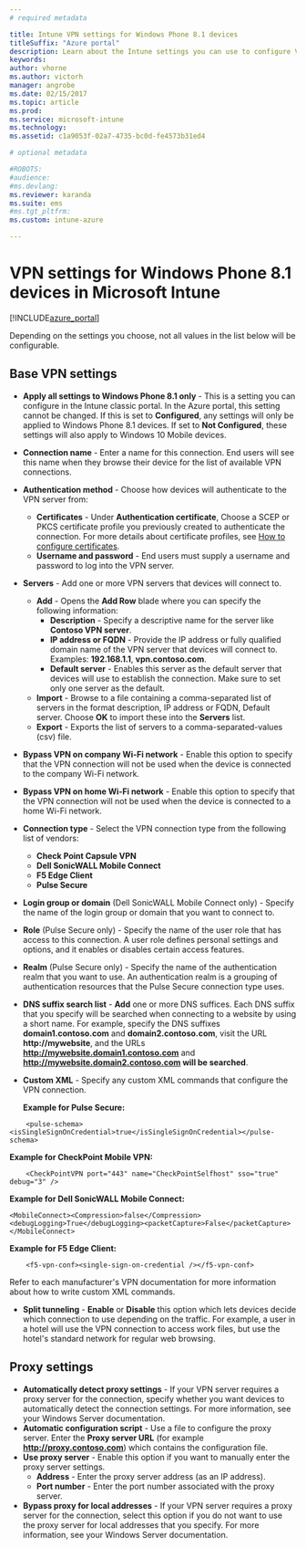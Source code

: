```yaml
---
# required metadata

title: Intune VPN settings for Windows Phone 8.1 devices
titleSuffix: "Azure portal"
description: Learn about the Intune settings you can use to configure VPN connections on Windows Phone 8.1 devices."
keywords:
author: vhorne
ms.author: victorh
manager: angrobe
ms.date: 02/15/2017
ms.topic: article
ms.prod:
ms.service: microsoft-intune
ms.technology:
ms.assetid: c1a9053f-02a7-4735-bc0d-fe4573b31ed4

# optional metadata

#ROBOTS:
#audience:
#ms.devlang:
ms.reviewer: karanda
ms.suite: ems
#ms.tgt_pltfrm:
ms.custom: intune-azure

---
```


# VPN settings for Windows Phone 8.1 devices in Microsoft Intune

[!INCLUDE[azure_portal](./includes/azure_portal.md)]

Depending on the settings you choose, not all values in the list below will be configurable.

## Base VPN settings

- **Apply all settings to Windows Phone 8.1 only** - This is a setting you can configure in the Intune classic portal. In the Azure portal, this setting cannot be changed. If this is set to **Configured**, any settings will only be applied to Windows Phone 8.1 devices. If set to **Not Configured**, these settings will also apply to Windows 10 Mobile devices.
- **Connection name** - Enter a name for this connection. End users will see this name when they browse their device for the list of available VPN connections.
- **Authentication method** - Choose how devices will authenticate to the VPN server from:
	- **Certificates** - Under **Authentication certificate**, Choose a SCEP or PKCS certificate profile you previously created to authenticate the connection. For more details about certificate profiles, see [How to configure certificates](certificates-configure.md).
	- **Username and password** - End users must supply a username and password to log into the VPN server.
- **Servers** - Add one or more VPN servers that devices will connect to.
	- **Add** - Opens the **Add Row** blade where you can specify the following information:
		- **Description** - Specify a descriptive name for the server like **Contoso VPN server**.
		- **IP address or FQDN** - Provide the IP address or fully qualified domain name of the VPN server that devices will connect to. Examples: **192.168.1.1**, **vpn.contoso.com**.
		- **Default server** - Enables this server as the default server that devices will use to establish the connection. Make sure to set only one server as the default.
	- **Import** - Browse to a file containing a comma-separated list of servers in the format description, IP address or FQDN, Default server. Choose **OK** to import these into the **Servers** list.
	- **Export** - Exports the list of servers to a comma-separated-values (csv) file.

- **Bypass VPN on company Wi-Fi network** - Enable this option to specify that the VPN connection will not be used when the device is connected to the company Wi-Fi network.
- **Bypass VPN on home Wi-Fi network** - Enable this option to specify that the VPN connection will not be used when the device is connected to a home Wi-Fi network.

- **Connection type** - Select the VPN connection type from the following list of vendors:
	- **Check Point Capsule VPN**
	- **Dell SonicWALL Mobile Connect**
	- **F5 Edge Client**
	- **Pulse Secure**

- **Login group or domain** (Dell SonicWALL Mobile Connect only) - Specify the name of the login group or domain that you want to connect to.
- **Role** (Pulse Secure only) - Specify the name of the user role that has access to this connection. A user role defines personal settings and options, and it enables or disables certain access features.
- **Realm** (Pulse Secure only) - Specify the name of the authentication realm that you want to use. An authentication realm is a grouping of authentication resources that the Pulse Secure connection type uses.

- **DNS suffix search list** - **Add** one or more DNS suffices. Each DNS suffix that you specify will be searched when connecting to a website by using a short name. For example, specify the DNS suffixes **domain1.contoso.com** and **domain2.contoso.com**, visit the URL **http://mywebsite**, and the URLs **http://mywebsite.domain1.contoso.com** and **http://mywebsite.domain2.contoso.com will be searched**.

- **Custom XML** - Specify any custom XML commands that configure the VPN connection.

	**Example for Pulse Secure:**

```
	<pulse-schema><isSingleSignOnCredential>true</isSingleSignOnCredential></pulse-schema>

```

**Example for CheckPoint Mobile VPN:**

```
	<CheckPointVPN port="443" name="CheckPointSelfhost" sso="true" debug="3" />
```

**Example for Dell SonicWALL Mobile Connect:**
```
<MobileConnect><Compression>false</Compression><debugLogging>True</debugLogging><packetCapture>False</packetCapture></MobileConnect>

```

**Example for F5 Edge Client:**
```
	<f5-vpn-conf><single-sign-on-credential /></f5-vpn-conf>

```

Refer to each manufacturer's VPN documentation for more information about how to write custom XML commands.

- **Split tunneling** - **Enable** or **Disable** this option which lets devices decide which connection to use depending on the traffic. For example, a user in a hotel will use the VPN connection to access work files, but use the hotel's standard network for regular web browsing.




## Proxy settings

- **Automatically detect proxy settings** - If your VPN server requires a proxy server for the connection, specify whether you want devices to automatically detect the connection settings. For more information, see your Windows Server documentation.
- **Automatic configuration script** - Use a file to configure the proxy server. Enter the **Proxy server URL** (for example **http://proxy.contoso.com**) which contains the configuration file.
- **Use proxy server** - Enable this option if you want to manually enter the proxy server settings.
	- **Address** - Enter the proxy server address (as an IP address).
	- **Port number** - Enter the port number associated with the proxy server.
- **Bypass proxy for local addresses** - If your VPN server requires a proxy server for the connection, select this option if you do not want to use the proxy server for local addresses that you specify. For more information, see your Windows Server documentation.
